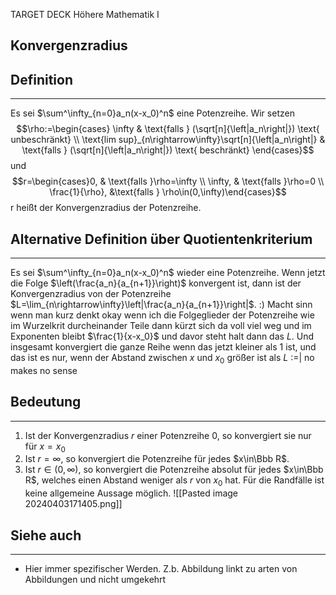 
TARGET DECK
Höhere Mathematik I

Konvergenzradius
--
## Definition
***
Es sei $\sum^\infty_{n=0}a_n(x-x_0)^n$ eine Potenzreihe. Wir setzen$$\rho:=\begin{cases}  \infty & \text{falls } (\sqrt[n]{\left|a_n\right|}) \text{ unbeschränkt} \\ \text{lim sup}_{n\rightarrow\infty}\sqrt[n]{\left|a_n\right|} & \text{falls } (\sqrt[n]{\left|a_n\right|}) \text{ beschränkt} \end{cases}$$und$$r=\begin{cases}0, & \text{falls }\rho=\infty \\ \infty, & \text{falls }\rho=0 \\ \frac{1}{\rho}, &\text{falls } \rho\in(0,\infty)\end{cases}$$r heißt der Konvergenzradius der Potenzreihe.
## Alternative Definition über Quotientenkriterium
***
Es sei $\sum^\infty_{n=0}a_n(x-x_0)^n$ wieder eine Potenzreihe. Wenn jetzt die Folge $\left(\frac{a_n}{a_{n+1}}\right)$ konvergent ist, dann ist der Konvergenzradius von der Potenzreihe $L=\lim_{n\rightarrow\infty}\left|\frac{a_n}{a_{n+1}}\right|$. :)
Macht sinn wenn man kurz denkt okay wenn ich die Folgeglieder der Potenzreihe wie im Wurzelkrit durcheinander Teile dann kürzt sich da voll viel weg und im Exponenten bleibt $\frac{1}{x-x_0}$ und davor steht halt dann das $L$. Und insgesamt konvergiert die ganze Reihe wenn das jetzt kleiner als 1 ist, und das ist es nur, wenn der Abstand zwischen $x$ und $x_0$ größer ist als $L$ :=| no makes no sense
## Bedeutung
***
1. Ist der Konvergenzradius $r$ einer Potenzreihe 0, so konvergiert sie nur für $x=x_0$
2. Ist $r=\infty$, so konvergiert die Potenzreihe für jedes $x\in\Bbb R$.
3. Ist $r\in(0,\infty)$, so konvergiert die Potenzreihe absolut für jedes $x\in\Bbb R$, welches einen Abstand weniger als $r$ von $x_0$ hat. Für die Randfälle ist keine allgemeine Aussage möglich. ![[Pasted image 20240403171405.png]]
## Siehe auch
***
* Hier immer spezifischer Werden. Z.b. Abbildung linkt zu arten von Abbildungen und nicht umgekehrt